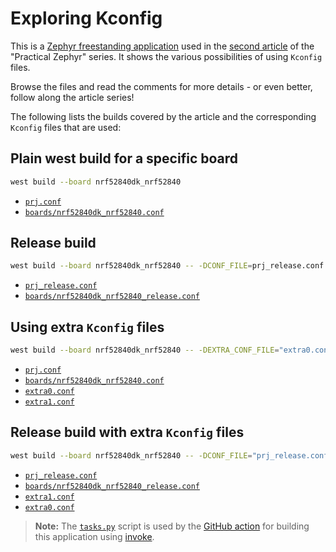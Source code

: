 
# Exploring Kconfig

This is a [Zephyr freestanding application](https://docs.zephyrproject.org/latest/develop/application/index.html#zephyr-freestanding-app) used in the [second article](https://interrupt.memfault.com/blog/practical_zephyr_kconfig) of the "Practical Zephyr" series. It shows the various possibilities of using `Kconfig` files.

Browse the files and read the comments for more details - or even better, follow along the article series!

The following lists the builds covered by the article and the corresponding `Kconfig` files that are used:

## Plain west build for a specific board

```bash
west build --board nrf52840dk_nrf52840
```
* [`prj.conf`](./prj.conf)
* [`boards/nrf52840dk_nrf52840.conf`](./boards/nrf52840dk_nrf52840.conf)

## Release build

```bash
west build --board nrf52840dk_nrf52840 -- -DCONF_FILE=prj_release.conf
```
* [`prj_release.conf`](./prj.conf)
* [`boards/nrf52840dk_nrf52840_release.conf`](./boards/nrf52840dk_nrf52840.conf)

## Using extra `Kconfig` files

```bash
west build --board nrf52840dk_nrf52840 -- -DEXTRA_CONF_FILE="extra0.conf;extra1.conf"
```
* [`prj.conf`](./prj.conf)
* [`boards/nrf52840dk_nrf52840.conf`](./boards/nrf52840dk_nrf52840.conf)
* [`extra0.conf`](./extra0.conf)
* [`extra1.conf`](./extra1.conf)

## Release build with extra `Kconfig` files

```bash
west build --board nrf52840dk_nrf52840 -- -DCONF_FILE="prj_release.conf" -DEXTRA_CONF_FILE="extra1.conf;extra0.1onf"
```
* [`prj_release.conf`](./prj.conf)
* [`boards/nrf52840dk_nrf52840_release.conf`](./boards/nrf52840dk_nrf52840.conf)
* [`extra1.conf`](./extra1.conf)
* [`extra0.conf`](./extra0.conf)

> **Note:** The [`tasks.py`](./tasks.py) script is used by the [GitHub action](../.github/workflows/ci.yml) for building this application using [invoke](https://www.pyinvoke.org/).
